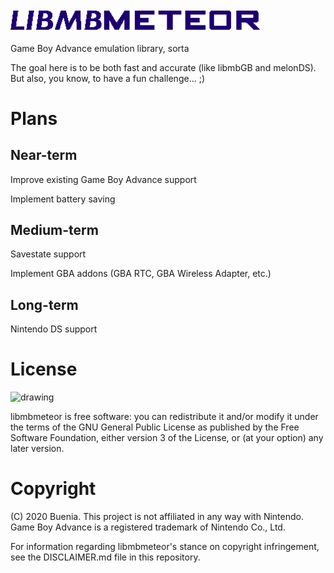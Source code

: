 <img src="https://github.com/Buenia0/libmbmeteor/blob/main/res/libmbmeteorlogo.png" alt="drawing" width="400"/>

Game Boy Advance emulation library, sorta

The goal here is to be both fast and accurate (like libmbGB and melonDS). But also, you know, to have a fun challenge... ;)

# Plans

## Near-term

Improve existing Game Boy Advance support

Implement battery saving

## Medium-term

Savestate support

Implement GBA addons (GBA RTC, GBA Wireless Adapter, etc.)

## Long-term

Nintendo DS support

# License

<img src="https://www.gnu.org/graphics/gplv3-127x51.png" alt="drawing" width="150"/>

libmbmeteor is free software: you can redistribute it and/or modify it under the terms of the GNU General Public License as published by the Free Software Foundation, either version 3 of the License, or (at your option) any later version.

# Copyright

(C) 2020 Buenia. This project is not affiliated in any way with Nintendo. Game Boy Advance is a registered trademark of Nintendo Co., Ltd.

For information regarding libmbmeteor's stance on copyright infringement, see the DISCLAIMER.md file in this repository.


